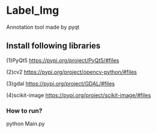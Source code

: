 # Label_Img
Annotation tool made by pyqt

## Install following libraries

(1)PyQt5
https://pypi.org/project/PyQt5/#files

(2)cv2
https://pypi.org/project/opencv-python/#files

(3)gdal
https://pypi.org/project/GDAL/#files

(4)scikit-image
https://pypi.org/project/scikit-image/#files

### How to run?

python Main.py

